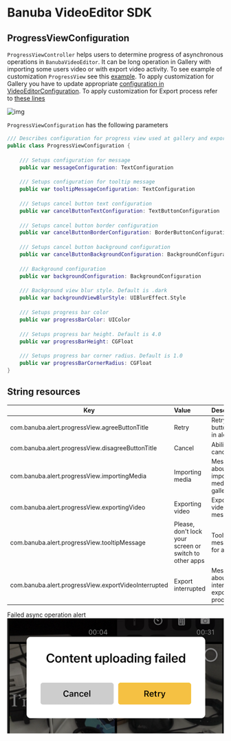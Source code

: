 # Banuba VideoEditor SDK
##  ProgressViewConfiguration

```ProgressViewController``` helps users to determine progress of asynchronous operations in ```BanubaVideoEditor```. It can be long operation in Gallery with importing some users video or with export video activity. To see example of customization ```ProgressView``` see this [example](/Example/Example/Extension/ProgressViewConfiguration.swift#L4). To apply customization for Gallery you have to update appropriate [configuration in VideoEditorConfiguration](/Example/Example/ViewController.swift#L121). To apply customization for Export process refer to [these lines](/Example/Example/ViewController.swift#L168)

![img](screenshots/ProgressViewConfiguration.png)

```ProgressViewConfiguration``` has the following parameters
```swift
/// Describes configuration for progress view used at gallery and export
public class ProgressViewConfiguration {

    /// Setups configuration for message
    public var messageConfiguration: TextConfiguration

    /// Setups configuration for tooltip message
    public var tooltipMessageConfiguration: TextConfiguration

    /// Setups cancel button text configuration
    public var cancelButtonTextConfiguration: TextButtonConfiguration

    /// Setups cancel button border configuration
    public var cancelButtonBorderConfiguration: BorderButtonConfiguration

    /// Setups cancel button background configuration
    public var cancelButtonBackgroundConfiguration: BackgroundConfiguration

    /// Background configuration
    public var backgroundConfiguration: BackgroundConfiguration

    /// Background view blur style. Default is .dark
    public var backgroundViewBlurStyle: UIBlurEffect.Style

    /// Setups progress bar color
    public var progressBarColor: UIColor

    /// Setups progress bar height. Default is 4.0
    public var progressBarHeight: CGFloat

    /// Setups progress bar corner radius. Default is 1.0
    public var progressBarCornerRadius: CGFloat
}
```  

## String resources

| Key        |      Value      |   Description |
| ------------- | :----------- | :------------- |
| com.banuba.alert.progressView.agreeButtonTitle | Retry | Retry button title in alert
| com.banuba.alert.progressView.disagreeButtonTitle | Cancel | Ability to cancel
| com.banuba.alert.progressView.importingMedia | Importing media | Message about importing media in gallery
| com.banuba.alert.progressView.exportingVideo | Exporting video | Exporting video message
| com.banuba.alert.progressView.tooltipMessage | Please, don't lock your screen or switch to other apps | Tooltip message for a user
| com.banuba.alert.progressView.exportVideoInterrupted | Export interrupted | Message about error interrupting export process

Failed async operation alert
![img](screenshots/ContentUploadingFailedAlert.png)
